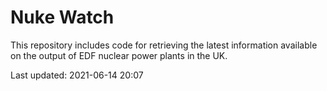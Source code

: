 # Nuke Watch

This repository includes code for retrieving the latest information available on the output of EDF nuclear power plants in the UK.

Last updated: 2021-06-14 20:07